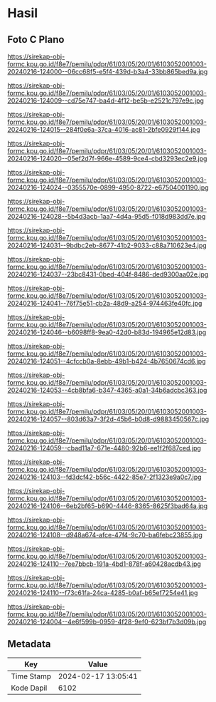 # Hasil

## Foto C Plano

https://sirekap-obj-formc.kpu.go.id/f8e7/pemilu/pdpr/61/03/05/20/01/6103052001003-20240216-124000--06cc68f5-e5f4-439d-b3a4-33bb865bed9a.jpg

https://sirekap-obj-formc.kpu.go.id/f8e7/pemilu/pdpr/61/03/05/20/01/6103052001003-20240216-124009--cd75e747-ba4d-4f12-be5b-e2521c797e9c.jpg

https://sirekap-obj-formc.kpu.go.id/f8e7/pemilu/pdpr/61/03/05/20/01/6103052001003-20240216-124015--284f0e6a-37ca-4016-ac81-2bfe0929f144.jpg

https://sirekap-obj-formc.kpu.go.id/f8e7/pemilu/pdpr/61/03/05/20/01/6103052001003-20240216-124020--05ef2d7f-966e-4589-9ce4-cbd3293ec2e9.jpg

https://sirekap-obj-formc.kpu.go.id/f8e7/pemilu/pdpr/61/03/05/20/01/6103052001003-20240216-124024--0355570e-0899-4950-8722-e67504001190.jpg

https://sirekap-obj-formc.kpu.go.id/f8e7/pemilu/pdpr/61/03/05/20/01/6103052001003-20240216-124028--5b4d3acb-1aa7-4d4a-95d5-f018d983dd7e.jpg

https://sirekap-obj-formc.kpu.go.id/f8e7/pemilu/pdpr/61/03/05/20/01/6103052001003-20240216-124031--9bdbc2eb-8677-41b2-9033-c88a710623e4.jpg

https://sirekap-obj-formc.kpu.go.id/f8e7/pemilu/pdpr/61/03/05/20/01/6103052001003-20240216-124037--23bc8431-0bed-404f-8486-ded9300aa02e.jpg

https://sirekap-obj-formc.kpu.go.id/f8e7/pemilu/pdpr/61/03/05/20/01/6103052001003-20240216-124041--76f75e51-cb2a-48d9-a254-974463fe40fc.jpg

https://sirekap-obj-formc.kpu.go.id/f8e7/pemilu/pdpr/61/03/05/20/01/6103052001003-20240216-124046--b6098ff8-9ea0-42d0-b83d-194965e12d83.jpg

https://sirekap-obj-formc.kpu.go.id/f8e7/pemilu/pdpr/61/03/05/20/01/6103052001003-20240216-124051--4cfccb0a-8ebb-49b1-b424-4b7650674cd6.jpg

https://sirekap-obj-formc.kpu.go.id/f8e7/pemilu/pdpr/61/03/05/20/01/6103052001003-20240216-124053--4cb8bfa6-b347-4365-a0a1-34b6adcbc363.jpg

https://sirekap-obj-formc.kpu.go.id/f8e7/pemilu/pdpr/61/03/05/20/01/6103052001003-20240216-124057--803d63a7-3f2d-45b6-b0d8-d9883450567c.jpg

https://sirekap-obj-formc.kpu.go.id/f8e7/pemilu/pdpr/61/03/05/20/01/6103052001003-20240216-124059--cbad11a7-671e-4480-92b6-ee1f2f687ced.jpg

https://sirekap-obj-formc.kpu.go.id/f8e7/pemilu/pdpr/61/03/05/20/01/6103052001003-20240216-124103--fd3dcf42-b56c-4422-85e7-2f1323e9a0c7.jpg

https://sirekap-obj-formc.kpu.go.id/f8e7/pemilu/pdpr/61/03/05/20/01/6103052001003-20240216-124106--6eb2bf65-b690-4446-8365-8625f3bad64a.jpg

https://sirekap-obj-formc.kpu.go.id/f8e7/pemilu/pdpr/61/03/05/20/01/6103052001003-20240216-124108--d948a674-afce-47f4-9c70-ba6febc23855.jpg

https://sirekap-obj-formc.kpu.go.id/f8e7/pemilu/pdpr/61/03/05/20/01/6103052001003-20240216-124110--7ee7bbcb-191a-4bd1-878f-a60428acdb43.jpg

https://sirekap-obj-formc.kpu.go.id/f8e7/pemilu/pdpr/61/03/05/20/01/6103052001003-20240216-124110--f73c61fa-24ca-4285-b0af-b65ef7254e41.jpg

https://sirekap-obj-formc.kpu.go.id/f8e7/pemilu/pdpr/61/03/05/20/01/6103052001003-20240216-124004--4e6f599b-0959-4f28-9ef0-623bf7b3d09b.jpg


## Metadata

| Key        | Value               |
| ---------- | ------------------- |
| Time Stamp | 2024-02-17 13:05:41 |
| Kode Dapil | 6102                |



